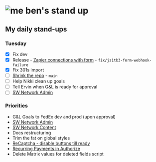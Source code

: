 # ![me](https://avatars2.githubusercontent.com/u/5232044?s=50&v=4) ben's stand up

## My daily stand-ups

### Tuesday

-  [X] Fix dev
-  [X] Release - [Zapier connections with form](https://app.clickup.com/t/jz1tb3) - `fix/jz1tb3-form-webhook-failure`
-  [X] Fix 301s import
-  [ ] [Shrink the repo](https://app.clickup.com/t/jh0dwt) - `main`
-  [ ] Help Nikki clean up goals
-  [ ] Tell Ervin when G&L is ready for approval
-  [ ] [SW Network Admin](https://app.clickup.com/8537154/v/l/li/54890360?pr=12760709)

### Priorities 
    
- G&L Goals to FedEx dev and prod (upon approval)
- [SW Network Admin](https://app.clickup.com/8537154/v/l/li/54890360?pr=12760709)
- [SW Network Content](https://app.clickup.com/8537154/v/l/li/54892353?pr=12760709)
- Docs restructuring
- Trim the fat on global styles
- [ReCaptcha - disable buttons till ready](https://projects.madebyspeak.com/#/tasks/17598281)
- [Recurring Payments in Authorize](https://projects.madebyspeak.com/#/tasks/16411534)
- Delete Matrix values for deleted fields script

